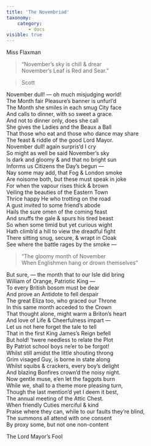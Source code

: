 ```yaml
---
title: 'The Novembriad'
taxonomy:
    category:
        - docs
visible: true
---
```


<div class="author">Miss Flaxman</div>
  
> “November’s sky is chill & drear  
November’s Leaf is Red and Sear.”  
  
> Scott  
  
  
November dull! — oh much misjudging world!  
The Month fair Pleasure’s banner is unfurl’d  
The Month she smiles in each smug City face  
And calls to dinner, with so sweet a grace.  
And not to dinner only, does she call  
She gives the Ladies and the Beaux a Ball  
That those who eat and those who dance may share  
The feast & riddle of the good Lord Mayor.  
November dull! again surpris’d I cry  
So might as well be said November’s sky  
Is dark and gloomy & and that no bright sun  
Informs us Citizens the Day’s begun —  
Nay some may add, that Fog & London smoke  
Are noisome both, but these must speak in joke  
For when the vapour rises thick & brown  
Veiling the beauties of the Eastern Town  
Thrice happy He who trotting on the road  
A gust invited to some friend’s abode  
Hails the sure omen of the coming feast  
And snuffs the gale & spurs his tired beast  
So when some timid but yet curious wight  
Hath climb’d a hill to view the dreadful fight  
There sitting snug, secure, & wrapt in Cloak  
See where the battle rages by the smoke —  
  
> “The gloomy month of November  
When Englishmen hang or drown themselves”  
  
But sure, — the month that to our Isle did bring  
William of Orange, Patriotic King —  
To every British bosom must be dear  
And prove an Antidote to fell despair  
The great Eliza too, who graced our Throne  
In this same month acceded to the Crown  
That thought alone, might warm a Briton’s heart  
And love of Life & Cheerfulness impart —  
Let us not here forget the tale to tell  
That in the first King James’s Reign befell  
But hold! ‘twere needless to relate the Plot  
By Patriot school boys ne’er to be forgot!  
Whilst still amidst the little shouting throng  
Grim visaged Guy, is borne in state along  
Whilst squibs & crackers, every boy’s delight  
And blazing Bonfires crown’d the noisy night.  
Now gentle muse, e’en let the faggots burn  
While we, shall to a theme more pleasing turn,  
Though the last mention’d yet I deem it best,  
The annual meeting of the Attic Chest.  
When friendly Cuties merciful & kind  
Praise where they can, while to our faults they’re blind,  
The summons all attend with one consent  
By proxy some, but not one non-content  
  
The Lord Mayor’s Fool